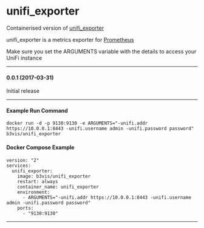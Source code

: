 # unifi_exporter

Containerised version of [unifi_exporter](https://github.com/mdlayher/unifi_exporter)

unifi_exporter is a metrics exporter for [Prometheus](https://prometheus.io/)

Make sure you set the ARGUMENTS variable with the details to access your UniFi instance

---
#### 0.0.1 (2017-03-31)

Initial release

---
#### Example Run Command

```
docker run -d -p 9130:9130 -e ARGUMENTS="-unifi.addr https://10.0.0.1:8443 -unifi.username admin -unifi.password password" b3vis/unifi_exporter
```

#### Docker Compose Example
```
version: "2"
services:
  unifi_exporter:
    image: b3vis/unifi_exporter
    restart: always
    container_name: unifi_exporter
    environment:
      - ARGUMENTS="-unifi.addr https://10.0.0.1:8443 -unifi.username admin -unifi.password password"
    ports:
      - "9130:9130"
```
---
